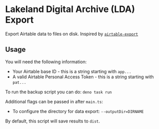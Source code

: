 # Lakeland Digital Archive (LDA) Export

Export Airtable data to files on disk. Inspired by
[`airtable-export`](https://github.com/simonw/airtable-export)

## Usage

You will need the following information:

- Your Airtable base ID - this is a string starting with `app...`
- A valid Airtable Personal Access Token - this is a string starting with `pat...`

To run the backup script you can do:
`deno task run`

Additional flags can be passed in after `main.ts`:

- To configure the directory for data export: `--outputDir=DIRNAME`

By default, this script will save results to `dist`.
